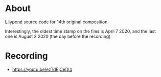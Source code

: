 # About

[Lilypond](https://lilypond.org/) source code for 14th original composition.

Interestingly, the oldest time stamp on the files is April 7 2020, and the last one is August 2 2020 (the day before the recording).

# Recording

- https://youtu.be/ezTdEjCeDI4
